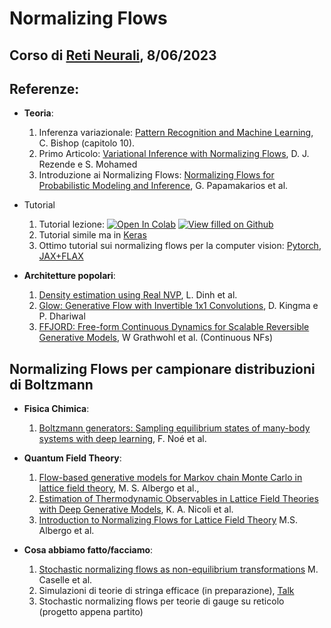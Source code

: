 # Normalizing Flows
## Corso di [Reti Neurali](https://www.fisicamagistrale.unito.it/do/corsi.pl/Show?_id=6e6f), 8/06/2023

## Referenze:
* **Teoria**:
  1. Inferenza variazionale: [Pattern Recognition and Machine Learning](https://www.microsoft.com/en-us/research/uploads/prod/2006/01/Bishop-Pattern-Recognition-and-Machine-Learning-2006.pdf), C. Bishop (capitolo 10).
  2. Primo Articolo: [Variational Inference with Normalizing Flows](https://arxiv.org/abs/1505.05770), D. J. Rezende e S. Mohamed
  3. Introduzione ai Normalizing Flows: [Normalizing Flows for Probabilistic Modeling and Inference](https://arxiv.org/abs/1912.02762), G. Papamakarios et al.
 
* Tutorial
  1. Tutorial lezione: <a target="_blank" href="https://colab.research.google.com/github/eliacellini/LezioneNFs/blob/eff7f88fc942119f4d8f86f4e748dac320dcd671/NFRetiNeurali.ipynb"><img src="https://colab.research.google.com/assets/colab-badge.svg" alt="Open In Colab"/></a> [![View filled on Github](https://img.shields.io/static/v1.svg?logo=github&label=Repo&message=View%20On%20Github&color=lightgrey)](https://github.com/eliacellini/LezioneNFs/blob/eff7f88fc942119f4d8f86f4e748dac320dcd671/NFRetiNeurali.ipynb)
  2. Tutorial simile ma in [Keras](https://keras.io/examples/generative/real_nvp/)
  3. Ottimo tutorial sui normalizing flows per la computer vision: [Pytorch](https://uvadlc-notebooks.readthedocs.io/en/latest/tutorial_notebooks/tutorial11/NF_image_modeling.html), [JAX+FLAX](https://uvadlc-notebooks.readthedocs.io/en/latest/tutorial_notebooks/JAX/tutorial11/NF_image_modeling.html)
  
* **Architetture popolari**:
  1. [Density estimation using Real NVP](https://arxiv.org/abs/1605.08803), L. Dinh et al.
  2. [Glow: Generative Flow with Invertible 1x1 Convolutions](https://arxiv.org/abs/1807.03039),  D. Kingma e P. Dhariwal
  3. [FFJORD: Free-form Continuous Dynamics for Scalable Reversible Generative Models](https://arxiv.org/abs/1810.01367), W Grathwohl et al. (Continuous NFs)

## Normalizing Flows per campionare distribuzioni di Boltzmann
* **Fisica Chimica**:
  1. [Boltzmann generators: Sampling equilibrium states of many-body systems with deep learning](https://www.science.org/doi/10.1126/science.aaw1147), F. Noé et al.

* **Quantum Field Theory**:
  1. [Flow-based generative models for Markov chain Monte Carlo in lattice field theory](https://arxiv.org/abs/1904.12072), M. S. Albergo et al.,
  2. [Estimation of Thermodynamic Observables in Lattice Field Theories with Deep Generative Models](https://arxiv.org/abs/2007.07115), K. A. Nicoli et al.
  3. [Introduction to Normalizing Flows for Lattice Field Theory](https://arxiv.org/abs/2101.08176) M.S. Albergo et al.
 
 * **Cosa abbiamo fatto/facciamo**:
    1. [Stochastic normalizing flows as non-equilibrium transformations](https://arxiv.org/abs/2201.08862) M. Caselle et al.
    2. Simulazioni di teorie di stringa efficace (in preparazione), [Talk](https://www.youtube.com/watch?v=aiwCLeFqvg4)
    3. Stochastic normalizing flows per teorie di gauge su reticolo (progetto appena partito)


